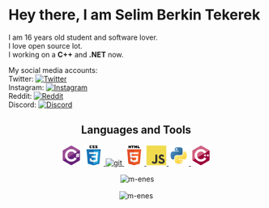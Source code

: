 # Hey there, I am Selim Berkin Tekerek

I am 16 years old student and software lover. \
I love open source lot. \
I working on a **C++** and **.NET** now.

My social media accounts: \
Twitter: [![Twitter](https://img.shields.io/twitter/follow/sylw_sb?style=social)](https://twitter.com/sylw_sb) \
Instagram:  [![Instagram](https://img.shields.io/badge/instagram-Follow%20%40selimberkin-blueviolet?style=social&logo=instagram)](https://www.instagram.com/selimberkin/)\
Reddit:  [![Reddit](https://img.shields.io/badge/reddit-AncientWrongdoer114-blueviolet?style=social&logo=reddit)](https://www.reddit.com/user/AncientWrongdoer114) \
Discord:  [![Discord](https://img.shields.io/badge/discord-sylW#3169-blueviolet?style=social&logo=discord)](https://discord.com/users/461878535901151233)


<h2 align="center">Languages and Tools</h2>
<p align="center"> <a href="https://docs.microsoft.com/tr-tr/dotnet/csharp/" target="_blank"> <img src="https://raw.githubusercontent.com/devicons/devicon/master/icons/csharp/csharp-original.svg" alt="csharp" width="40" height="40"/></a> <a href="https://www.w3schools.com/css/" target="_blank"> <img src="https://raw.githubusercontent.com/devicons/devicon/master/icons/css3/css3-original-wordmark.svg" alt="css3" width="40" height="40"/>  <a href="https://git-scm.com/" target="_blank"> <img src="https://www.vectorlogo.zone/logos/git-scm/git-scm-icon.svg" alt="git" width="40" height="40"/> </a> <a href="https://www.w3.org/html/" target="_blank"> <img src="https://raw.githubusercontent.com/devicons/devicon/master/icons/html5/html5-original-wordmark.svg" alt="html5" width="40" height="40"/> </a> <a href="https://developer.mozilla.org/en-US/docs/Web/JavaScript" target="_blank"> <img src="https://raw.githubusercontent.com/devicons/devicon/master/icons/javascript/javascript-original.svg" alt="javascript" width="40" height="40"/> </a> <a href="https://www.python.org" target="_blank"> <img src="https://raw.githubusercontent.com/devicons/devicon/master/icons/python/python-original.svg" alt="python" width="40" height="40"/> </a> <a href="https://en.wikipedia.org/wiki/C%2B%2B" target="_blank"> <img src="https://raw.githubusercontent.com/devicons/devicon/master/icons/cplusplus/cplusplus-original.svg" alt="c" width="40" height="40"/></a> </p>

  
<p align="center">&nbsp;<img align="center" src="https://github-readme-stats.vercel.app/api?username=selimberkin&show_icons=false&theme=dark&locale=en&include_all_commits=true&hide_border=true" alt="m-enes" /></p>

<p align="center"><img align="center" src="https://github-readme-streak-stats.herokuapp.com/?user=selimberkin&theme=dark&hide_border=true" alt="m-enes" /></p>
  
